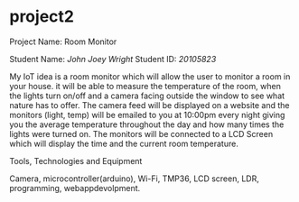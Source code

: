 # project2
Project Name: Room Monitor

Student Name: *John Joey Wright*   Student ID: *20105823*

  My IoT idea is a room monitor which will allow the user to monitor a room in your house. it will be able to measure the temperature of the room, when the lights turn on/off and a camera facing outside the window to see what nature has to offer. The camera feed will be displayed on a website and the monitors (light, temp) will be emailed to you at 10:00pm every night giving you the average temperature throughout the day and how many times the lights were turned on. The monitors will be connected to a LCD Screen which will display the time and the current room temperature.

Tools, Technologies and Equipment

  Camera, microcontroller(arduino), Wi-Fi, TMP36, LCD screen, LDR, programming, webappdevolpment.

